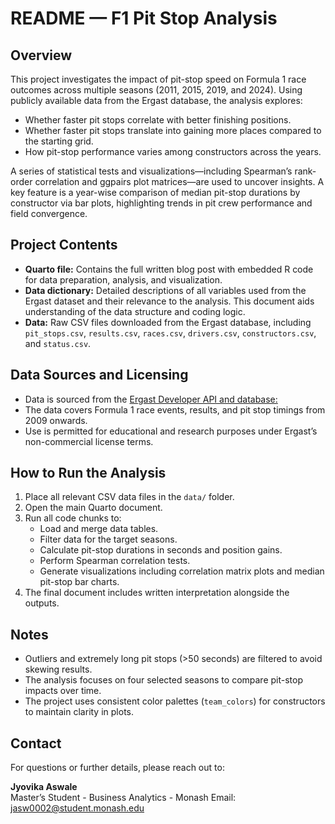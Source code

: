# README — F1 Pit Stop Analysis

## Overview

This project investigates the impact of pit-stop speed on Formula 1 race outcomes across multiple seasons (2011, 2015, 2019, and 2024). Using publicly available data from the Ergast database, the analysis explores:

- Whether faster pit stops correlate with better finishing positions.
- Whether faster pit stops translate into gaining more places compared to the starting grid.
- How pit-stop performance varies among constructors across the years.

A series of statistical tests and visualizations—including Spearman’s rank-order correlation and ggpairs plot matrices—are used to uncover insights. A key feature is a year-wise comparison of median pit-stop durations by constructor via bar plots, highlighting trends in pit crew performance and field convergence.

## Project Contents

- **Quarto file:** Contains the full written blog post with embedded R code for data preparation, analysis, and visualization.
- **Data dictionary:** Detailed descriptions of all variables used from the Ergast dataset and their relevance to the analysis. This document aids understanding of the data structure and coding logic.
- **Data:** Raw CSV files downloaded from the Ergast database, including `pit_stops.csv`, `results.csv`, `races.csv`, `drivers.csv`, `constructors.csv`, and `status.csv`.

## Data Sources and Licensing

- Data is sourced from the [Ergast Developer API and database:](http://ergast.com/mrd/db/)
- The data covers Formula 1 race events, results, and pit stop timings from 2009 onwards.
- Use is permitted for educational and research purposes under Ergast’s non-commercial license terms.

## How to Run the Analysis

1. Place all relevant CSV data files in the `data/` folder.
2. Open the main Quarto document.
3. Run all code chunks to:
   - Load and merge data tables.
   - Filter data for the target seasons.
   - Calculate pit-stop durations in seconds and position gains.
   - Perform Spearman correlation tests.
   - Generate visualizations including correlation matrix plots and median pit-stop bar charts.
4. The final document includes written interpretation alongside the outputs.

## Notes

- Outliers and extremely long pit stops (>50 seconds) are filtered to avoid skewing results.
- The analysis focuses on four selected seasons to compare pit-stop impacts over time.
- The project uses consistent color palettes (`team_colors`) for constructors to maintain clarity in plots.

## Contact

For questions or further details, please reach out to:

**Jyovika Aswale**  
Master’s Student - Business Analytics - Monash 
Email: jasw0002@student.monash.edu